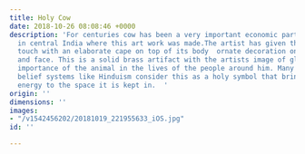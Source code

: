 ```yaml
---
title: Holy Cow
date: 2018-10-26 08:08:46 +0000
description: 'For centuries cow has been a very important economic part of the people
  in central India where this art work was made.The artist has given the cow a ceremonial
  touch with an elaborate cape on top of its body  ornate decoration on its horns
  and face. This is a solid brass artifact with the artists image of glorifying the
  importance of the animal in the lives of the people around him. Many cultures and
  belief systems like Hinduism consider this as a holy symbol that brings positive
  energy to the space it is kept in.  '
origin: ''
dimensions: ''
images:
- "/v1542456202/20181019_221955633_iOS.jpg"
id: ''

---
```

